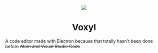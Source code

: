 <p align="center">
  <img src="https://cdn.discordapp.com/app-icons/493464313739214858/da9b17b07a6a6f5e83f2a54329564037.png?size=64">
</p>
<h1 align="center">Voxyl</h1>
A code editor made with Electron because that totally hasn't been done before <s>Atom and Visual Studio Code</s>
